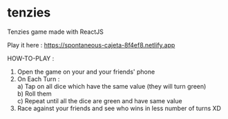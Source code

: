 # tenzies
Tenzies game made with ReactJS

Play it here : https://spontaneous-cajeta-8f4ef8.netlify.app

HOW-TO-PLAY : 
1) Open the game on your and your friends' phone 
2) On Each Turn : \
  a) Tap on all dice which have the same value (they will turn green) \
  b) Roll them \
  c) Repeat until all the dice are green and have same value 
5) Race against your friends and see who wins in less number of turns XD
